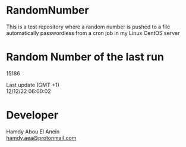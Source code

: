 # RandomNumber    
This is a test repository where a random number is pushed to a file automatically passwordless from a cron job in my Linux CentOS server    
# Random Number of the last run   
15186
      
Last update (GMT +1)    
12/12/22 06:00:02
# Developer    
Hamdy Abou El Anein   
hamdy.aea@protonmail.com

